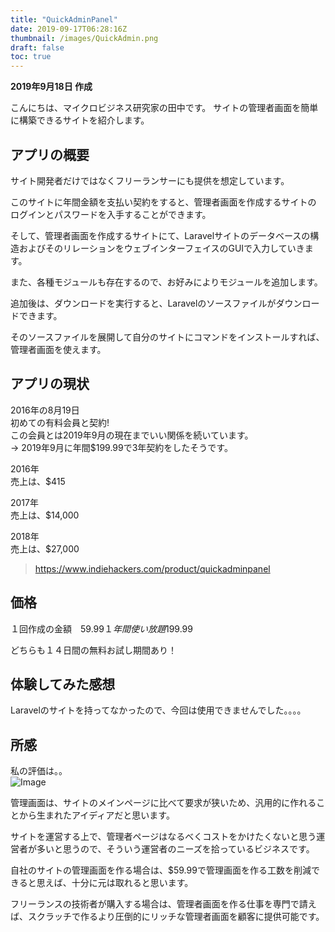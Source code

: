 ```yaml
---
title: "QuickAdminPanel"
date: 2019-09-17T06:28:16Z
thumbnail: /images/QuickAdmin.png
draft: false
toc: true
---
```


**2019年9月18日 作成**

こんにちは、マイクロビジネス研究家の田中です。
サイトの管理者画面を簡単に構築できるサイトを紹介します。

## アプリの概要

サイト開発者だけではなくフリーランサーにも提供を想定しています。  
  
このサイトに年間金額を支払い契約をすると、管理者画面を作成するサイトの
ログインとパスワードを入手することができます。  

そして、管理者画面を作成するサイトにて、Laravelサイトのデータベースの構造およびそのリレーションをウェブインターフェイスのGUIで入力していきます。  

また、各種モジュールも存在するので、お好みによりモジュールを追加します。  

追加後は、ダウンロードを実行すると、Laravelのソースファイルがダウンロードできます。  

そのソースファイルを展開して自分のサイトにコマンドをインストールすれば、管理者画面を使えます。

## アプリの現状

2016年の8月19日  
初めての有料会員と契約!  
この会員とは2019年9月の現在までいい関係を続いています。  
→ 2019年9月に年間$199.99で3年契約をしたそうです。

2016年  
売上は、$415

2017年  
売上は、$14,000

2018年  
売上は、$27,000

> https://www.indiehackers.com/product/quickadminpanel

## 価格

１回作成の金額　$59.99
１年間使い放題　$199.99

どちらも１４日間の無料お試し期間あり！

## 体験してみた感想

Laravelのサイトを持ってなかったので、今回は使用できませんでした。。。。

## 所感

私の評価は。。  
![Image](/images/Star3.png)  

管理画面は、サイトのメインページに比べて要求が狭いため、汎用的に作れることから生まれたアイディアだと思います。    

サイトを運営する上で、管理者ページはなるべくコストをかけたくないと思う運営者が多いと思うので、そういう運営者のニーズを拾っているビジネスです。  

自社のサイトの管理画面を作る場合は、$59.99で管理画面を作る工数を削減できると思えば、十分に元は取れると思います。  

フリーランスの技術者が購入する場合は、管理者画面を作る仕事を専門で請えば、スクラッチで作るより圧倒的にリッチな管理者画面を顧客に提供可能です。 



